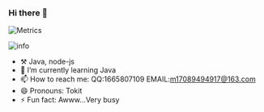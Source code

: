 ### Hi there 👋

![Metrics](https://metrics.lecoq.io/ObcbO?template=classic&languages=1&gists=1&lines=1&languages.limit=8&languages.sections=most-used&languages.colors=github&languages.aliases=Java&languages.threshold=0%25&languages.indepth=false&languages.categories=markup%2C%20programming&languages.recent.categories=markup%2C%20programming&languages.recent.load=300&languages.recent.days=14&config.timezone=Asia%2FShanghai)

![info](https://github-readme-stats.vercel.app/api?username=ObcbO&show_icons=true&count_private=true&hide=prs&theme=default_repocard)

- ⚒️ Java, node-js
- 🌱 I’m currently learning Java
- 📫 How to reach me: QQ:1665807109 EMAIL:m17089494917@163.com
- 😄 Pronouns: Tokit
- ⚡ Fun fact: Awww...Very busy
